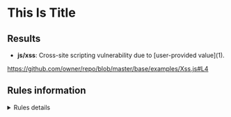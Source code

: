 # This Is Title

## Results

- **js/xss**: Cross-site scripting vulnerability due to \[user-provided value\]\(1\).

https://github.com/owner/repo/blob/master/base/examples/Xss.js#L4



## Rules information
<!-- Rule Info -->
<details><summary>Rules details</summary>

- js/xss [error]

> Client-side cross-site scripting
 
<details><summary>Details</summary>
<pre>{
    "driver": {
        "name": "CodeQL command-line toolchain",
        "organization": "GitHub",
        "semanticVersion": "2.2.4",
        "rules": [
            {
                "id": "js/xss",
                "name": "js/xss",
                "shortDescription": {
                    "text": "Client-side cross-site scripting"
                },
                "fullDescription": {
                    "text": "Writing user input directly to the DOM allows for a cross-site scripting vulnerability."
                },
                "defaultConfiguration": {
                    "level": "error"
                },
                "properties": {
                    "tags": [
                        "security",
                        "external/cwe/cwe-079",
                        "external/cwe/cwe-116"
                    ],
                    "kind": "path-problem",
                    "precision": "high",
                    "name": "Client-side cross-site scripting",
                    "description": "Writing user input directly to the DOM allows for\n              a cross-site scripting vulnerability.",
                    "id": "js/xss",
                    "problem.severity": "error"
                }
            }
        ]
    }
}</pre></details>

## Tool information
- Name: CodeQL command-line toolchain
- Organization: GitHub
- Version: 2.2.4
